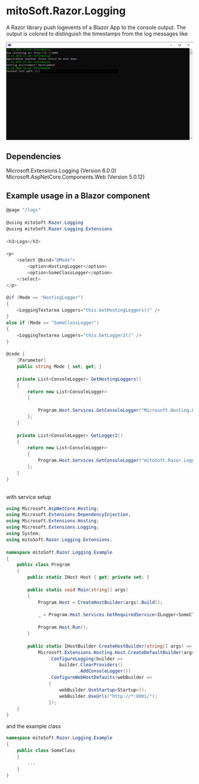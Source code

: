 # mitoSoft.Razor.Logging
A Razor library push logevents of a Blazor App to the console output.
The output is colored to distinguish the timestamps from the log messages like

![Screenshot](ConsoleExample.png)

## Dependencies

Microsoft.Extensions.Logging (Version 6.0.0)
Microsoft.AspNetCore.Components.Web (Version 5.0.12)


## Example usage in a Blazor component

```c#
@page "/logs"

@using mitoSoft.Razor.Logging
@using mitoSoft.Razor.Logging.Extensions

<h3>Logs</h3>

<p>
    <select @bind="@Mode">
        <option>HostingLogger</option>
        <option>SomeClassLogger</option>
    </select>
</p>

@if (Mode == "HostingLogger")
{
    <LoggingTextarea Loggers="this.GetHostingLoggers()" />
}
else if (Mode == "SomeClassLogger")
{
    <LoggingTextarea Loggers="this.GetLogger2()" />
}

@code {
    [Parameter]
    public string Mode { set; get; }

    private List<ConsoleLogger> GetHostingLoggers()
    {
        return new List<ConsoleLogger>
		{
			
            Program.Host.Services.GetConsoleLogger("Microsoft.Hosting.Lifetime"),
        };
    }

    private List<ConsoleLogger> GetLogger2()
    {
        return new List<ConsoleLogger>
        {
            Program.Host.Services.GetConsoleLogger("mitoSoft.Razor.Logging.Example.Someclass"),
        };
    }
}
  
```

with service setup

```c#
using Microsoft.AspNetCore.Hosting;
using Microsoft.Extensions.DependencyInjection;
using Microsoft.Extensions.Hosting;
using Microsoft.Extensions.Logging;
using System;
using mitoSoft.Razor.Logging.Extensions;

namespace mitoSoft.Razor.Logging.Example
{
    public class Program
    {
        public static IHost Host { get; private set; }

        public static void Main(string[] args)
        {
            Program.Host = CreateHostBuilder(args).Build();

            _ = Program.Host.Services.GetRequiredService<ILogger<SomeClass>>(); //logger for a arbitrary class

            Program.Host.Run();
        }

        public static IHostBuilder CreateHostBuilder(string[] args) =>
            Microsoft.Extensions.Hosting.Host.CreateDefaultBuilder(args)
                .ConfigureLogging(builder =>
                    builder.ClearProviders()
                           .AddConsoleLogger())
                .ConfigureWebHostDefaults(webBuilder =>
                {
                    webBuilder.UseStartup<Startup>();
                    webBuilder.UseUrls("http://*:8001/");
                });
    }
}  
```

and the example class 

```c#
namespace mitoSoft.Razor.Logging.Example
{
    public class SomeClass
	{
		...
	}
}
```

